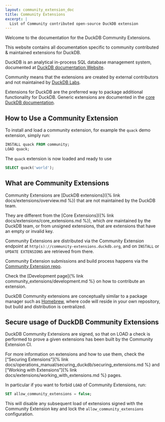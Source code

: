 ```yaml
---
layout: community_extension_doc
title: Community Extensions
excerpt: |
  List of Community contributed open-source DuckDB extension 
---
```


Welcome to the documentation for the DuckDB Community Extensions.

This website contains all documentation specific to community contributed & maintained extensions for DuckDB.

DuckDB is an analytical in-process SQL database management system, documented at [DuckDB documentation Website](https://duckdb.org/docs/).

Community means that the extensions are created by external contributors and not maintained by [DuckDB Labs](https://duckdblabs.com/).

Extensions for DuckDB are the preferred way to package additional functionality for DuckDB. Generic extensions are documented in the [core DuckDB documentation](https://duckdb.org/docs/extensions/).

## How to Use a Community Extension

To install and load a community extension, for example the `quack` demo extension, simply run:

```sql
INSTALL quack FROM community;
LOAD quack;
```

The `quack` extension is now loaded and ready to use

```sql
SELECT quack('world');
```

## What are Community Extensions

Community Extensions are [DuckDB extensions]({% link docs/extensions/overview.md %}) that are not maintained by the DuckDB team.

They are different from the [Core Extensions]({% link docs/extensions/core_extensions.md %}), which *are* maintained by the DuckDB team, or from unsigned extensions, that are extensions that have an empty or invalid key.

Community Extensions are distributed via the Community Extension endpoint at `http(s)://community-extensions.duckdb.org`, and on `INSTALL` or `UPDATE EXTENSIONS` are retrieved from there.

Community Extension submissions and build process happens via the [Community Extension repo](https://github.com/duckdb/community-extensions).

Check the [Development page]{% link community_extensions/development.md %} on how to contribute an extension.

DuckDB Community extensions are conceptually similar to a package manager such as [Homebrew](https://brew.sh/), where code will reside in your own repository, but build and distribution is centralized.

## Secure usage of DuckDB Community Extensions

DuckDB Community Extensions are signed, so that on LOAD a check is performed to prove a given extensions has been built by the Community Extension CI.

For more information on extensions and how to use them, check the [“Securing Extensions”]{% link docs/operations_manual/securing_duckdb/securing_extensions.md %} and [“Working with Extensions”]{% link docs/extensions/working_with_extensions.md %} pages.

In particular if you want to forbid `LOAD` of Community Extensions, run:

```sql
SET allow_community_extensions = false;
```

This will disable any subsequent load of extensions signed with the Community Extension key and lock the `allow_community_extensions` configuration.
